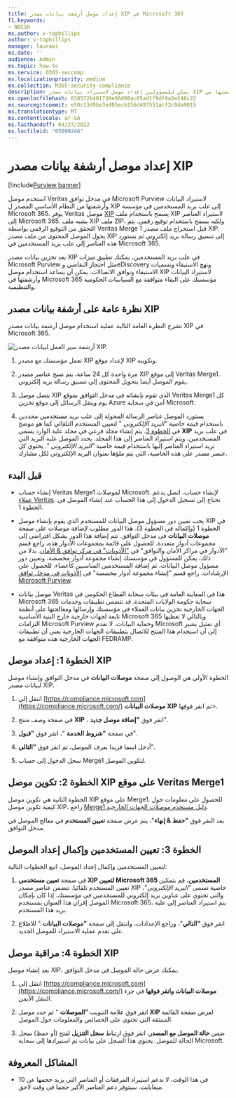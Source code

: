 ```yaml
---
title: إعداد موصل أرشفة بيانات مصدر XIP في Microsoft 365
f1.keywords:
- NOCSH
ms.author: v-tophillips
author: v-tophillips
manager: laurawi
ms.date: ''
audience: Admin
ms.topic: how-to
ms.service: O365-seccomp
ms.localizationpriority: medium
ms.collection: M365-security-compliance
description: يمكن للمسؤولين إعداد موصل لاستيراد بيانات مصدر XIP وأرشفتها من Veritas إلى Microsoft 365. يتيح لك هذا الموصل أرشفة البيانات من مصادر بيانات الجهات الخارجية في Microsoft 365. بعد أرشفتك لهذه البيانات، يمكنك استخدام ميزات التوافق مثل الاحتجاز القانوني والبحث في المحتوى ونهج الاستبقاء لإدارة بيانات الجهات الخارجية.
ms.openlocfilehash: 038572b401730e66d08ac05ad1f9df0a2e246c22
ms.sourcegitcommit: e50c13d9be3ed05ecb156d497551acf2c9da9015
ms.translationtype: MT
ms.contentlocale: ar-SA
ms.lasthandoff: 04/27/2022
ms.locfileid: "65099246"
---
```

# <a name="set-up-a-connector-to-archive-xip-source-data"></a>إعداد موصل أرشفة بيانات مصدر XIP

[!include[Purview banner](../includes/purview-rebrand-banner.md)]

استخدم موصل Veritas في مدخل توافق Microsoft Purview لاستيراد البيانات وأرشفتها من النظام الأساسي المصدر ل XIP إلى علب بريد المستخدمين في مؤسسة Microsoft 365. يوفر Veritas موصل [XIP](https://globanet.com/xip/) يسمح باستخدام ملف XIP لاستيراد العناصر إلى Microsoft 365. يشبه ملف XIP ملف ZIP، ولكنه يسمح باستخدام توقيع رقمي. يتم التحقق من التوقيع الرقمي بواسطة Veritas Merge 1 قبل استخراج ملف مصدر XIP. يحول الموصل المحتوى من ملف مصدر XIP إلى تنسيق رسالة بريد إلكتروني ثم يستورد هذه العناصر إلى علب بريد المستخدمين في Microsoft 365.

بعد تخزين بيانات مصدر XIP في علب بريد المستخدمين، يمكنك تطبيق ميزات Microsoft Purview مثل احتجاز التقاضي وeDiscovery ونهج الاستبقاء وتسميات الاستبقاء وتوافق الاتصالات. يمكن أن يساعد استخدام موصل XIP لاستيراد البيانات وأرشفتها في Microsoft 365 مؤسستك على البقاء متوافقة مع السياسات الحكومية والتنظيمية.

## <a name="overview-of-archiving-the-xip-source-data"></a>نظرة عامة على أرشفة بيانات مصدر XIP

تشرح النظرة العامة التالية عملية استخدام موصل أرشفة بيانات مصدر XIP في Microsoft 365.

![أرشفة سير العمل لبيانات مصدر XIP.](../media/XIPConnectorWorkflow.png)

1. تعمل مؤسستك مع مصدر XIP لإعداد موقع XIP وتكوينه.

2. مرة واحدة كل 24 ساعة، يتم نسخ عناصر مصدر XIP إلى موقع Veritas Merge1. يقوم الموصل أيضا بتحويل المحتوى إلى تنسيق رسالة بريد إلكتروني.

3. يتصل موصل XIP الذي تقوم بإنشائه في مدخل التوافق بموقع Veritas Merge1 كل يوم وينقل الرسائل إلى موقع تخزين Azure آمن في سحابة Microsoft.

4. يستورد الموصل عناصر الرسالة المحولة إلى علب بريد مستخدمين محددين باستخدام قيمة خاصية *"البريد الإلكتروني* " لتعيين المستخدم التلقائي كما هو موضح في [الخطوة 3](#step-3-map-users-and-complete-the-connector-setup). يتم إنشاء مجلد فرعي في مجلد علبة الوارد يسمى **XIP** في علب بريد المستخدمين، ويتم استيراد العناصر إلى هذا المجلد. يحدد الموصل علبة البريد التي تريد استيراد العناصر إليها باستخدام قيمة خاصية *"البريد الإلكتروني* ". يحتوي كل عنصر مصدر على هذه الخاصية، التي يتم ملؤها بعنوان البريد الإلكتروني لكل مشارك.

## <a name="before-you-begin"></a>قبل البدء

- إنشاء حساب Veritas Merge1 لموصلات Microsoft. لإنشاء حساب، اتصل بدعم [عملاء Veritas](https://www.veritas.com/content/support/). تحتاج إلى تسجيل الدخول إلى هذا الحساب عند إنشاء الموصل في الخطوة 1.

- يجب تعيين دور مسؤول موصل البيانات للمستخدم الذي يقوم بإنشاء موصل XIP في الخطوة 1 (وإكماله في الخطوة 3). هذا الدور مطلوب لإضافة موصلات على صفحة **موصلات البيانات** في مدخل التوافق. تتم إضافة هذا الدور بشكل افتراضي إلى مجموعات أدوار متعددة. للحصول على قائمة بمجموعات الأدوار هذه، راجع قسم "الأدوار في مراكز الأمان والتوافق" في ["الأذونات" في مركز توافق & الأمان](../security/office-365-security/permissions-in-the-security-and-compliance-center.md#roles-in-the-security--compliance-center). بدلا من ذلك، يمكن للمسؤول في مؤسستك إنشاء مجموعة أدوار مخصصة، وتعيين دور مسؤول موصل البيانات، ثم إضافة المستخدمين المناسبين كأعضاء. للحصول على الإرشادات، راجع قسم "إنشاء مجموعة أدوار مخصصة" في [الأذونات في مدخل توافق Microsoft Purview](microsoft-365-compliance-center-permissions.md#create-a-custom-role-group).

- موصل بيانات Veritas هذا في المعاينة العامة في بيئات سحابة القطاع الحكومي في Microsoft 365 سحابة حكومة الولايات المتحدة. قد تتضمن تطبيقات وخدمات الجهات الخارجية تخزين بيانات العملاء في مؤسستك وإرسالها ومعالجتها على أنظمة تابعة لجهات خارجية خارج البنية الأساسية Microsoft 365 وبالتالي لا تغطيها التزامات Microsoft Purview وحماية البيانات. لا تقدم Microsoft أي تمثيل يشير إلى أن استخدام هذا المنتج للاتصال بتطبيقات الجهات الخارجية يعني أن تطبيقات الجهات الخارجية هذه متوافقة مع FEDRAMP.

## <a name="step-1-set-up-the-xip-connector"></a>الخطوة 1: إعداد موصل XIP

الخطوة الأولى هي الوصول إلى صفحة **موصلات البيانات** في مدخل التوافق وإنشاء موصل لبيانات مصدر XIP.

1. انتقل إلى [https://compliance.microsoft.com](https://compliance.microsoft.com/) **موصلات البيانات** **XIP** ثم انقر فوقها\>.

2. في صفحة وصف منتج **XIP** ، انقر فوق **"إضافة موصل جديد**".

3. في صفحة **"شروط الخدمة** "، انقر فوق **"قبول**".

4. أدخل اسما فريدا يعرف الموصل، ثم انقر فوق **"التالي**".

5. سجل الدخول إلى حساب Merge1 لتكوين الموصل.

## <a name="step-2-configure-the-xip-connector-on-the-veritas-merge1-site"></a>الخطوة 2: تكوين موصل XIP على موقع Veritas Merge1

الخطوة الثانية هي تكوين موصل XIP على موقع Merge1. للحصول على معلومات حول كيفية تكوين موصل XIP، راجع [Merge1 دليل مستخدم موصلات الجهات الخارجية](https://docs.ms.merge1.globanetportal.com/Merge1%20Third-Party%20Connectors%20XIP%20User%20Guide%20.pdf).

بعد النقر فوق **"حفظ & إنهاء**"، يتم عرض صفحة **تعيين المستخدم** في معالج الموصل في مدخل التوافق.

## <a name="step-3-map-users-and-complete-the-connector-setup"></a>الخطوة 3: تعيين المستخدمين وإكمال إعداد الموصل

لتعيين المستخدمين وإكمال إعداد الموصل، اتبع الخطوات التالية:

1. في صفحة **تعيين مستخدمي XIP لتعيين Microsoft 365 المستخدمين**، قم بتمكين تعيين المستخدم تلقائيا. تتضمن عناصر مصدر XIP خاصية تسمى *"البريد الإلكتروني*"، والتي تحتوي على عناوين بريد إلكتروني للمستخدمين في مؤسستك. إذا كان بإمكان الموصل إقران هذا العنوان بمستخدم Microsoft 365، يتم استيراد العناصر إلى علبة بريد هذا المستخدم.

2. انقر فوق **"التالي**"، وراجع الإعدادات، وانتقل إلى صفحة **"موصلات البيانات** " للاطلاع على تقدم عملية الاستيراد للموصل الجديد.

## <a name="step-4-monitor-the-xip-connector"></a>الخطوة 4: مراقبة موصل XIP

بعد إنشاء موصل XIP، يمكنك عرض حالة الموصل في مدخل التوافق.

1. انتقل إلى [https://compliance.microsoft.com](https://compliance.microsoft.com/) **موصلات البيانات وانقر فوقها** في جزء التنقل الأيمن.

2. انقر فوق علامة التبويب **"الموصلات** " ثم حدد موصل **XIP** لعرض صفحة القائمة المنبثقة التي تحتوي على الخصائص والمعلومات حول الموصل.

3. ضمن **حالة الموصل مع المصدر**، انقر فوق ارتباط **سجل التنزيل** لفتح (أو حفظ) سجل الحالة للموصل. يحتوي هذا السجل على بيانات تم استيرادها إلى سحابة Microsoft.

## <a name="known-issues"></a>المشاكل المعروفة

- في هذا الوقت، لا ندعم استيراد المرفقات أو العناصر التي يزيد حجمها عن 10 ميغابايت. سيتوفر دعم العناصر الأكبر حجما في وقت لاحق.